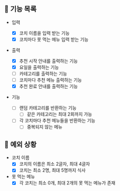 ## 📄 기능 목록

- 입력

  - [x] 코치 이름을 입력 받는 기능
  - [x] 코치마다 못 먹는 메뉴 입력 받는 기능

- 출력

  - [x] 추천 시작 안내를 출력하는 기능
  - [x] 요일을 출력하는 기능
  - [ ] 카테고리를 출력하는 기능
  - [ ] 코치마다 추천 메뉴 출력하는 기능
  - [x] 추천 완료 안내를 출력하는 기능

- 기능
  - [ ] 랜덤 카테고리를 반환하는 기능
    - [ ] 같은 카테고리는 최대 2회까지 가능
  - [ ] 각 코치마다 추천 메뉴들을 반환하는 기능
    - [ ] 중복되지 않는 메뉴

## 🎯 예외 상황

- 코치 이름
  - [x] 코치의 이름은 최소 2글자, 최대 4글자
  - [x] 코치는 최소 2명, 최대 5명까지 식사

- 못 먹는 메뉴
  - [x] 각 코치는 최소 0개, 최대 2개의 못 먹는 메뉴가 존재
